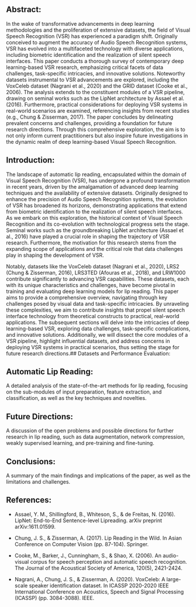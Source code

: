 ## Abstract:
In the wake of transformative advancements in deep learning methodologies and 
the proliferation of extensive datasets, the field of Visual Speech Recognition 
(VSR) has experienced a paradigm shift. Originally conceived to augment the 
accuracy of Audio Speech Recognition systems, VSR has evolved into a multifaceted 
technology with diverse applications, including biometric identification and the 
realization of silent speech interfaces. This paper conducts a thorough survey of 
contemporary deep learning-based VSR research, emphasizing critical facets of data 
challenges, task-specific intricacies, and innovative solutions. Noteworthy datasets 
instrumental to VSR advancements are explored, including the VoxCeleb dataset 
(Nagrani et al., 2020) and the GRID dataset (Cooke et al., 2006). The analysis
extends to the constituent modules of a VSR pipeline, drawing on seminal works
such as the LipNet architecture by Assael et al. (2016). Furthermore, practical
considerations for deploying VSR systems in real-world scenarios are examined, 
referencing insights from recent studies (e.g., Chung & Zisserman, 2017). The paper
concludes by delineating prevalent concerns and challenges, providing a foundation 
for future research directions. Through this comprehensive exploration, the aim is 
to not only inform current practitioners but also inspire future investigations in 
the dynamic realm of deep learning-based Visual Speech Recognition.
## Introduction:
The landscape of automatic lip reading, encapsulated within the domain of Visual Speech
Recognition (VSR), has undergone a profound transformation in recent years, driven by the 
amalgamation of advanced deep learning techniques and the availability of extensive datasets.
Originally designed to enhance the precision of Audio Speech Recognition systems, 
the evolution of VSR has broadened its horizons, demonstrating applications that
extend from biometric identification to the realization of silent speech interfaces.
As we embark on this exploration, the historical context of Visual Speech Recognition 
and its co-evolution with technological progress sets the stage. Seminal works such as 
the groundbreaking LipNet architecture (Assael et al., 2016) have played a crucial role 
in shaping the trajectory of VSR research. Furthermore, the motivation for this research 
stems from the expanding scope of applications and the critical role that data challenges
play in shaping the development of VSR.

Notably, datasets like the VoxCeleb dataset (Nagrani et al., 2020), LRS2 (Chung & Zisserman, 2016),
LRS3TED (Afouras et al., 2018), and LRW1000 contribute significantly to advancing VSR capabilities.
These datasets, each with its unique characteristics and challenges, have become pivotal in training
and evaluating deep learning models for lip reading. This paper aims to provide a comprehensive 
overview, navigating through key challenges posed by visual data and task-specific intricacies. By
unraveling these complexities, we aim to contribute insights that propel silent speech interface 
technology from theoretical constructs to practical, real-world applications. The subsequent sections
will delve into the intricacies of deep learning-based VSR, exploring data challenges, task-specific 
complications, and innovative solutions. Additionally, we will dissect the core modules of a VSR pipeline,
highlight influential datasets, and address concerns in deploying VSR systems in practical scenarios, 
thus setting the stage for future research directions.## Datasets and Performance Evaluation:
## Automatic Lip Reading: 
A detailed analysis of the state-of-the-art methods for lip reading, focusing on the sub-modules of input preparation, feature extraction, and classification, as well as the key techniques and novelties.
## Future Directions:
 A discussion of the open problems and possible directions for further research in lip reading, such as data augmentation, network compression, weakly supervised learning, and pre-training and fine-tuning.
## Conclusions:
 A summary of the main findings and implications of the paper, as well as the limitations and challenges.
 
## References:

* Assael, Y. M., Shillingford, B., Whiteson, S., & de Freitas, N. (2016). LipNet: End-to-End Sentence-level Lipreading. arXiv preprint arXiv:1611.01599.

* Chung, J. S., & Zisserman, A. (2017). Lip Reading in the Wild. In Asian Conference on Computer Vision (pp. 87-104). Springer.

* Cooke, M., Barker, J., Cunningham, S., & Shao, X. (2006). An audio-visual corpus for speech perception and automatic speech recognition. The Journal of the Acoustical Society of America, 120(5), 2421-2424.

* Nagrani, A., Chung, J. S., & Zisserman, A. (2020). VoxCeleb: A large-scale speaker identification dataset. In ICASSP 2020-2020 IEEE International Conference on Acoustics, Speech and Signal Processing (ICASSP) (pp. 3084-3088). IEEE.
